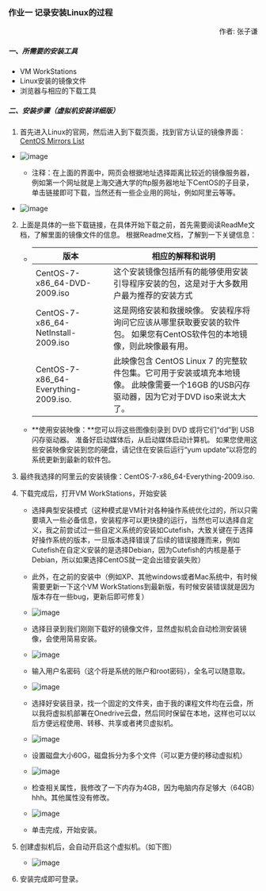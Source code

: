 ### 作业一  记录安装Linux的过程

<p align="right">作者: 张子谦</p>


##### 一、所需要的安装工具

- VM WorkStations
- Linux安装的镜像文件
- 浏览器与相应的下载工具



##### 二、安装步骤（虚拟机安装详细版）

1. 首先进入Linux的官网，然后进入到下载页面，找到官方认证的镜像界面：[CentOS Mirrors List](http://isoredirect.centos.org/centos/7/isos/x86_64/)
 - ![image](https://user-images.githubusercontent.com/84625273/154843298-bb97816d-5d30-4615-8693-88f3c11e8da0.png)


   - 注释：在上面的界面中，网页会根据地址选择距离比较近的镜像服务器，例如第一个网址就是上海交通大学的ftp服务器地址下CentOS的子目录，单击链接即可下载，当然还有一些企业用的网址，例如阿里云等等。

 - ![image](https://user-images.githubusercontent.com/84625273/154843331-05743f99-f64e-43a3-a8a8-05a710173926.png)


2. 上面是具体的一些下载链接，在具体开始下载之前，首先需要阅读ReadMe文档，了解里面的镜像文件的信息。 根据Readme文档，了解到一下关键信息：

   - | 版本                                 | 相应的解释和说明                                             |
     | ------------------------------------ | ------------------------------------------------------------ |
     | CentOS-7-x86_64-DVD-2009.iso         | 这个安装镜像包括所有的能够使用安装引导程序安装的包，这是对于大多数用户最为推荐的安装方式 |
     | CentOS-7-x86_64-NetInstall-2009.iso  | 这是网络安装和救援映像。 安装程序将询问它应该从哪里获取要安装的软件包。 如果您有CentOS软件包的本地镜像，则此映像最有用。 |
     | CentOS-7-x86_64-Everything-2009.iso. | 此映像包含 CentOS Linux 7 的完整软件包集。它可用于安装或填充本地镜像。 此映像需要一个16GB 的USB闪存驱动器，因为它对于DVD iso来说太大了。 |

   - **使用安装映像：**您可以将这些图像刻录到 DVD 或将它们“dd”到 USB 闪存驱动器。 准备好启动媒体后，从启动媒体启动计算机。 如果您使用这些安装映像安装到您的硬盘，请记住在安装后运行“yum update”以将您的系统更新到最新的软件包。

3. 最终我选择的阿里云的安装镜像：CentOS-7-x86_64-Everything-2009.iso.

4. 下载完成后，打开VM WorkStations，开始安装

   - 选择典型安装模式（这种模式是VM针对各种操作系统优化过的，所以只需要填入一些必备信息，安装程序可以更快捷的运行，当然也可以选择自定义，我之前尝试过一些自定义系统的安装如Cutefish，大致关键在于选择好操作系统的版本，一旦版本选择错误了后续的错误接踵而来，例如Cutefish在自定义安装的是选择Debian，因为Cutefish的内核是基于Debian，所以如果选择CentOS就一定会出错安装失败）
   - 此外，在之前的安装中（例如XP、其他windows或者Mac系统中，有时候需要更新一下这个VM WorkStations到最新版，有时候安装错误就是因为版本存在一些bug，更新后即可修复）
   - ![image](https://user-images.githubusercontent.com/84625273/154843355-f5e111d2-e350-46a3-8c70-428760bbd99d.png)

   - 选择目录到我们刚刚下载好的镜像文件，显然虚拟机会自动检测安装镜像，会使用简易安装。
   - ![image](https://user-images.githubusercontent.com/84625273/154843395-19a9d5c3-c86c-4efa-8d75-358024e87ebb.png)

   - 输入用户名密码（这个将是系统的账户和root密码），全名可以随意取。
   - ![image](https://user-images.githubusercontent.com/84625273/154843408-5a8cb811-cc2f-4395-bd51-e1772eb69712.png)
   - 选择好安装目录，找一个固定的文件夹，由于我的课程文件均在云盘，所以我将虚拟机部署在Onedrive云盘，然后同时保留在本地，这样也可以以后方便远程使用、转移、共享或者拷贝虚拟机。
   - ![image](https://user-images.githubusercontent.com/84625273/154843423-e0e2a042-f108-40d9-8b75-fa33c494e451.png)
   - 设置磁盘大小60G，磁盘拆分为多个文件（可以更方便的移动虚拟机）
   - ![image](https://user-images.githubusercontent.com/84625273/154843430-bfb64864-23ef-4854-a1b4-d851579b02f0.png)

   - 检查相关属性，我修改了一下内存为4GB，因为电脑内存足够大（64GB）hhh。其他属性没有修改。
   - ![image](https://user-images.githubusercontent.com/84625273/154843440-5e228b69-8715-4f8d-8e31-84f52737e0ab.png)

   - 单击完成，开始安装。

5. 创建虚拟机后，会自动开启这个虚拟机。（如下图）

   - ![image](https://user-images.githubusercontent.com/84625273/154843445-edec5efe-076a-4075-9db5-36f4b52171b3.png)

6. 安装完成即可登录。



